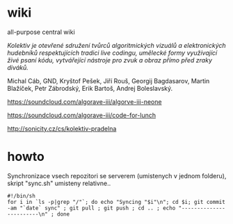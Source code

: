 wiki
====
all-purpose central wiki

_Kolektiv je otevřené sdružení tvůrců algoritmických vizuálů a elektronických hudebníků respektujících tradici live codingu, umělecké formy využívající živé psaní kódu, vytvářející nástroje pro zvuk a obraz přímo před zraky diváků._

Michal Cáb, GND, Kryštof Pešek, Jiří Rouš, Georgij Bagdasarov, Martin Blažíček, Petr Zábrodský, Erik Bartoš, Andrej Boleslavský.


https://soundcloud.com/algorave-iii/algorve-iii-neone

https://soundcloud.com/algorave-iii/code-for-lunch

http://sonicity.cz/cs/kolektiv-pradelna


howto
======

Synchronizace vsech repozitori se serverem (umistenych v jednom folderu),
skript "sync.sh" umisteny relativne.. 


```
#!/bin/sh
for i in `ls -p|grep "/"`; do echo "Syncing "$i"\n"; cd $i; git commit -am "`date` sync" ; git pull ; git push ; cd .. ; echo "------------------------\n" ; done
```
